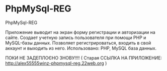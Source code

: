 # PhpMySql-REG
PhpMySql-REG

Приложение выводит на экран форму регистрации и авторизации на сайте. Создает учетную запись пользователя
при помощи PHP и MySQL-базы данных. Позволяет регистрироваться, входить в свой аккаунт и выходить из него.
Использовано: PHP, MySQL база данных.

ПОКИ НЕ ЗАДЕПЛОЄНО ЗНОВУ!!!! ( Старая ССЫЛКА НА ПРИЛОЖЕНИЕ:   http://alex55555winz-phpmysql-reg.22web.org )

